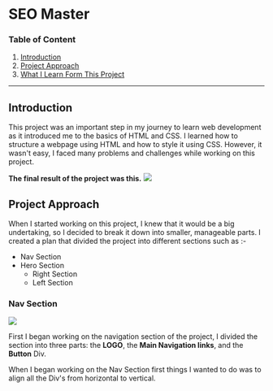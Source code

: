 # SEO Master

### Table of Content

1. [Introduction](#introduction)
2. [Project Approach](#project-approach)
3. [What I Learn Form This Project](#what-learn)

---

## Introduction

This project was an important step in my journey to learn web development as it introduced me to the basics of HTML and CSS. I learned how to structure a webpage using HTML and how to style it using CSS. However, it wasn't easy, I faced many problems and challenges while working on this project.

**The final result of the project was this.**
<img src="https://cdn.discordapp.com/attachments/950339822118133800/1063102542520791040/output.png">

## Project Approach

When I started working on this project, I knew that it would be a big undertaking, so I decided to break it down into smaller, manageable parts. I created a plan that divided the project into different sections such as :-

- Nav Section
- Hero Section
  - Right Section
  - Left Section

### Nav Section

<img src="https://cdn.discordapp.com/attachments/950339822118133800/1063363772858765422/Untitled_design.png">

First I began working on the navigation section of the project, I divided the section into three parts: the **LOGO**, the **Main Navigation links**, and the **Button** Div.

When I began working on the Nav Section first things I wanted to do was to align all the Div's from horizontal to vertical.

